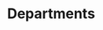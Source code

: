 ---
financial_year: 2017-18
slug: departments
layout: department_list
years:
- [2015-16, /2015-16/departments, link]
- [2016-17, /2016-17/departments, link]
- [2017-18, /2017-18/departments, active]
- [2018-19, /2018-19/departments, link]
active: departments
title: Departments
nested: false
---